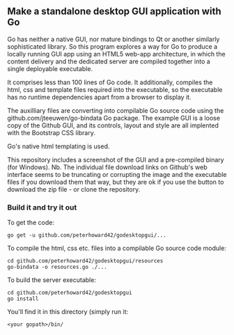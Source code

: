 ## Make a standalone desktop GUI application with Go

Go has neither a native GUI, nor mature bindings to Qt or another similarly
sophisticated library. So this program explores a way for Go to produce a
locally running GUI app using an HTML5 web-app architecture, in which the
content delivery and the dedicated server are compiled together into a single
deployable executable.

It comprises less than 100 lines of Go code. It additionally, compiles the
html, css and template files required into the executable, so the executable
has no runtime dependencies apart from a browser to display it.

The auxilliary files are converting into compilable Go source code using the
github.com/jteeuwen/go-bindata Go package. The example GUI is a loose copy of
the Github GUI, and its controls, layout and style are all implented with the
Bootstrap CSS library.

Go's native html templating is used.

This repository includes a screenshot of the GUI and a pre-compiled binary (for
Windows). Nb. The individual file download links on Github's web interface
seems to be truncating or corrupting the image and the executable files if you
download them that way, but they are ok if you use the button to download the
zip file - or clone the repository.


### Build it and try it out

To get the code:

	go get -u github.com/peterhoward42/godesktopgui/...

To compile the html, css etc. files into a compilable Go source code module:

    cd github.com/peterhoward42/godesktopgui/resources
    go-bindata -o resources.go ./...

To build the server executable:

    cd github.com/peterhoward42/godesktopgui
    go install

You'll find it in this directory (simply run it:

    <your gopath>/bin/

